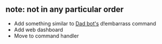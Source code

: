 ## note: not in any particular order
* Add something similar to [Dad bot's](https://github.com/AlekEagle/dadbot) d!embarrass command
* Add web dashboard
* Move to command handler